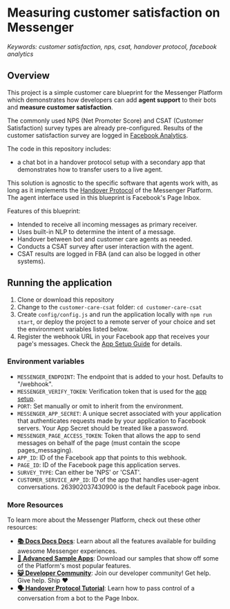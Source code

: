 # Measuring customer satisfaction on Messenger

*Keywords: customer satisfaction, nps, csat, handover protocol, facebook analytics*

## Overview
This project is a simple customer care blueprint for the Messenger Platform which demonstrates how developers can add **agent support** to their bots and **measure customer satisfaction**.

The commonly used NPS (Net Promoter Score) and CSAT (Customer Satisfaction) survey types are already pre-configured. Results of the customer satisfaction survey are logged in [Facebook Analytics](https://analytics.facebook.com).

The code in this repository includes:
- a chat bot in a handover protocol setup with a secondary app that demonstrates how to transfer users to a live agent.

This solution is agnostic to the specific software that agents work with, as long as it implements the [Handover Protocol](https://developers.facebook.com/docs/messenger-platform/handover-protocol) of the Messenger Platform. The agent interface used in this blueprint is Facebook's Page Inbox.

Features of this blueprint:

- Intended to receive all incoming messages as primary receiver.
- Uses built-in NLP to determine the intent of a message.
- Handover between bot and customer care agents as needed.
- Conducts a CSAT survey after user interaction with the agent.
- CSAT results are logged in FBA (and can also be logged in other systems).

## Running the application

1. Clone or download this repository
2. Change to the `customer-care-csat` folder: `cd customer-care-csat`
3. Create `config/config.js` and run the application locally with `npm run start`, or deploy the project to a remote server of your choice and set the environment variables listed below.
4. Register the webhook URL in your Facebook app that receives your page's messages. Check the [App Setup Guide](https://developers.facebook.com/docs/messenger-platform/getting-started/app-setup) for details.

### Environment variables

- `MESSENGER_ENDPOINT`: The endpoint that is added to your host. Defaults to "/webhook".  
- `MESSENGER_VERIFY_TOKEN`: Verification token that is used for the [app setup](https://developers.facebook.com/docs/messenger-platform/getting-started/app-setup).   
- `PORT`: Set manually or omit to inherit from the environment.  
- `MESSENGER_APP_SECRET`: A unique secret associated with your application that authenticates requests made by your application to Facebook servers. Your App Secret should be treated like a password.  
- `MESSENGER_PAGE_ACCESS_TOKEN`: Token that allows the app to send messages on behalf of the page (must contain the scope pages_messaging).  
- `APP_ID`: ID of the Facebook app that points to this webhook.  
- `PAGE_ID`: ID of the Facebook page this application serves.  
- `SURVEY_TYPE`: Can either be 'NPS' or 'CSAT'.  
- `CUSTOMER_SERVICE_APP_ID`: ID of the app that handles user-agent conversations. 263902037430900 is the default Facebook page inbox.

### More Resources

To learn more about the Messenger Platform, check out these other resources:

- **[📚 Docs Docs Docs](https://developers.facebook.com/docs/messenger-platform/)**: Learn about all the features available for building awesome Messenger experiences.
- **[📱 Advanced Sample Apps](https://github.com/fbsamples/messenger-bot-samples)**: Download our samples that show off some of the Platform's most popular features.
- **[😺 Developer Community](https://www.facebook.com/groups/messengerplatform/)**: Join our developer community! Get help. Give help. Ship ❤️
- **[🗣 Handover Protocol Tutorial](https://blog.messengerdevelopers.com/tutorial-adding-live-chat-via-the-page-inbox-with-the-handover-protocol-aea2ede75fd)**: Learn how to pass control of a conversation from a bot to the Page Inbox.
